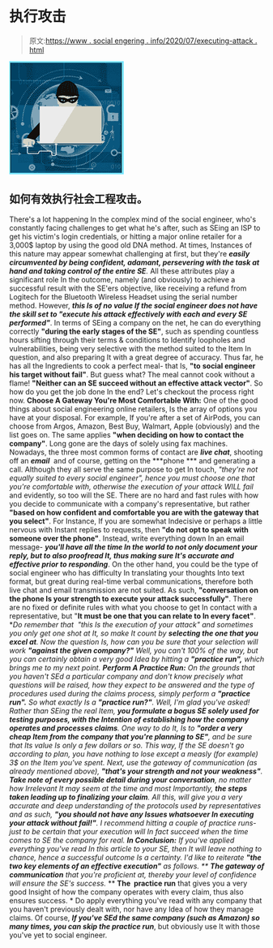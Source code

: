 # 执行攻击

> 原文:[https://www . social engering . info/2020/07/executing-attack . html](https://www.socialengineering.info/2020/07/executing-attack.html)

[![](img/bf2fb3be95bfba2a4358c919ecd06fb9.png)](https://1.bp.blogspot.com/-yfsNFEH13CA/Xohk3z4p6dI/AAAAAAAAjk8/WXKOysoyAsYNiy-SthYIhNRL0CX7GZlAQCLcBGAsYHQ/s1600/Social%2BEngineering%2BAttack.%2Bwww.socialengineers.net.jpg)

## **如何有效执行社会工程攻击。**

There's a lot happening In the complex mind of the social engineer, who's constantly facing challenges to get what he's after, such as SEing an ISP to get his victim's login credentials, or hitting a major online retailer for a 3,000$ laptop by using the good old DNA method. At times, Instances of this nature may appear somewhat challenging at first, but they're ***easily circumvented by being confident, adamant, persevering with the task at hand and taking control of the entire SE**.*
  All these attributes play a significant role In the outcome, namely (and obviously) to achieve a successful result with the SE'ers objective, like receiving a refund from Logitech for the Bluetooth Wireless Headset using the serial number method. However, ***this Is of no value If the social engineer does not have the skill set to "execute his attack effectively with each and every SE performed"***.
  In terms of SEing a company on the net, he can do everything correctly **"during the early stages of the SE"**, such as spending countless hours sifting through their terms & conditions to Identify loopholes and vulnerabilities, being very selective with the method suited to the Item In question, and also preparing It with a great degree of accuracy. Thus far, he has all the Ingredients to cook a perfect meal- that Is, **"to** **social engineer his target without fail"**. But guess what? The meal cannot cook without a flame! **"Neither can an SE succeed without an effective attack vector"**. So how do you get the job done In the end? Let's checkout the process right now.
  **Choose A Gateway You're Most Comfortable With:**
  One of the good things about social engineering online retailers, Is the array of options you have at your disposal. For example, If you're after a set of AirPods, you can choose from Argos, Amazon, Best Buy, Walmart, Apple (obviously) and the list goes on. The same applies **"when deciding on how to contact the company"**. Long gone are the days of solely using fax machines.
  Nowadays, the three most common forms of contact are ***live chat***, shooting off an ***email***  and of course, getting on the ***phone *** and generating a call. Although they all serve the same purpose to get In touch, *"they're not equally suited to every social engineer", hence you must choose one that you're comfortable with, otherwise the execution of your attack WILL fail* and evidently, so too will the SE.
  There are no hard and fast rules with how you decide to communicate with a company's representative, but rather **"based on how confident and comfortable you are with the gateway that you select"**. For Instance, If you are somewhat Indecisive or perhaps a little nervous with Instant replies to requests, then **"do not opt to speak with someone over the phone"**. Instead, write everything down In an email message- ***you'll have all the time In the world to not only document your reply, but to also proofread It, thus making sure It's accurate and effective prior to responding***.
  On the other hand, you could be the type of social engineer who has difficulty In translating your thoughts Into text format, but great during real-time verbal communications, therefore both live chat and email transmission are not suited. As such, **"conversation on the phone Is your strength to execute your attack successfully"**. There are no fixed or definite rules with what you choose to get In contact with a representative, but "**It must be one that you can relate to In every facet"**. ***Do remember that  *"this Is the execution of your attack"** and sometimes you only get one shot at It, so make It count by ***selecting the one that you excel at***.
  Now the question Is, how can you be sure that your selection will work **"against the given company?"** Well, you can't 100% of the way, but you can certainly obtain a very good Idea by hitting a **"practice run",** which brings me to my next point.
  **Perform A Practice Run:**
  On the grounds that you haven't SEd a particular company and don't know precisely what questions will be raised, how they expect to be answered and the type of procedures used during the claims process, simply perform a **"practice run".** So what exactly Is a **"practice run?"**. Well, I'm glad you've asked! Rather than SEing the real Item, ***you formulate a bogus SE solely used for testing purposes, with the Intention of establishing how the company operates and processes claims***.
  One way to do It, Is to **"order a very cheap Item from the company that you're planning to SE"**, and be sure that Its value Is only a few dollars or so. This way, If the SE doesn't go according to plan, you have nothing to lose except a measly (for example) 3$ on the Item you've spent. Next, use the gateway of communication (as already mentioned above), **"that's your strength and not your weakness"**. ***Take note of every possible detail during your conversation***, no matter how Irrelevant It may seem at the time and most Importantly, ***the steps taken leading up to finalizing your claim***.
  All this, will give you a very accurate and deep understanding of the protocols used by representatives and as such, **"you should not have any Issues whatsoever In executing your attack without fail!"**. I recommend hitting a couple of practice runs- just to be certain that your execution will In fact succeed when the time comes to SE the company for real.
  **In Conclusion:**
  If you've applied everything you've read In this article to your SE, then It will leave nothing to chance, hence a successful outcome Is a certainty. I'd like to reiterate **"the two key elements of an effective execution"** as follows.
  ** **The gateway of communication** that you're proficient at, thereby your level of confidence will ensure the SE's success.*
** **The  practice run** that gives you a very good Insight of how the company operates with every claim, thus also ensures success. *
Do apply everything you've read with any company that you haven't previously dealt with, nor have any Idea of how they manage claims. Of course, ***If you've SEd the same company (such as Amazon) so many times, you can skip the practice run***, but obviously use It with those you've yet to social engineer.